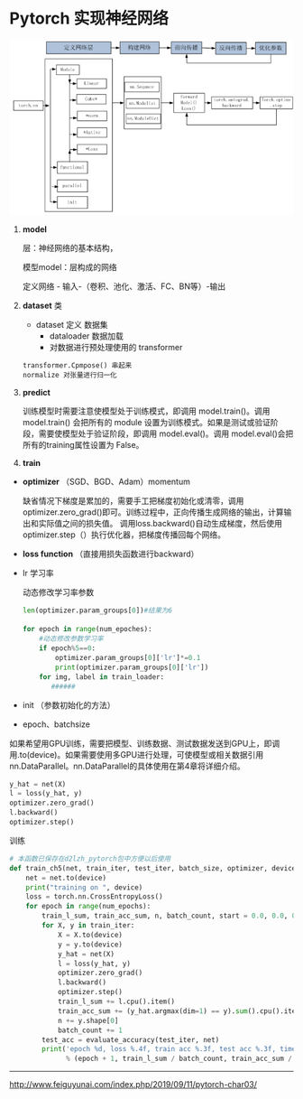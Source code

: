 # Pytorch 实现神经网络

![](../Data/pytorch实现神经网络的主要工具.png)
1. **model**

     层：神经网络的基本结构，

     模型model：层构成的网络

     定义网络 - 输入-（卷积、池化、激活、FC、BN等）-输出

2. **dataset** 类

     - dataset 定义 数据集
       - dataloader 数据加载
       - 对数据进行预处理使用的 transformer

     ```python
     transformer.Cpmpose() 串起来
     normalize 对张量进行归一化
     ```

3. **predict**

     训练模型时需要注意使模型处于训练模式，即调用 model.train()。调用 model.train() 会把所有的 module 设置为训练模式。如果是测试或验证阶段，需要使模型处于验证阶段，即调用 model.eval()。调用 model.eval()会把所有的training属性设置为 False。

4. **train** 

  - **optimizer** （SGD、BGD、Adam）momentum

    缺省情况下梯度是累加的，需要手工把梯度初始化或清零，调用optimizer.zero_grad()即可。训练过程中，正向传播生成网络的输出，计算输出和实际值之间的损失值。 调用loss.backward()自动生成梯度，然后使用optimizer.step（）执行优化器，把梯度传播回每个网络。

  - **loss function** （直接用损失函数进行backward）

  - lr 学习率 

    动态修改学习率参数
    
    ```python
    len(optimizer.param_groups[0])#结果为6
    
    for epoch in range(num_epoches):
        #动态修改参数学习率
        if epoch%5==0:
            optimizer.param_groups[0]['lr']*=0.1
            print(optimizer.param_groups[0]['lr'])
        for img, label in train_loader:
           ######
    ```

    

  - init （参数初始化的方法）

  - epoch、batchsize 

  如果希望用GPU训练，需要把模型、训练数据、测试数据发送到GPU上，即调用.to(device)。如果需要使用多GPU进行处理，可使模型或相关数据引用nn.DataParallel。nn.DataParallel的具体使用在第4章将详细介绍。

```python
y_hat = net(X)
l = loss(y_hat, y)
optimizer.zero_grad()
l.backward()
optimizer.step()
```

训练

```python
# 本函数已保存在d2lzh_pytorch包中方便以后使用
def train_ch5(net, train_iter, test_iter, batch_size, optimizer, device, num_epochs):
    net = net.to(device)
    print("training on ", device)
    loss = torch.nn.CrossEntropyLoss()
    for epoch in range(num_epochs):
        train_l_sum, train_acc_sum, n, batch_count, start = 0.0, 0.0, 0, 0, time.time()
        for X, y in train_iter:
            X = X.to(device)
            y = y.to(device)
            y_hat = net(X)
            l = loss(y_hat, y)
            optimizer.zero_grad()
            l.backward()
            optimizer.step()
            train_l_sum += l.cpu().item()
            train_acc_sum += (y_hat.argmax(dim=1) == y).sum().cpu().item()
            n += y.shape[0]
            batch_count += 1
        test_acc = evaluate_accuracy(test_iter, net)
        print('epoch %d, loss %.4f, train acc %.3f, test acc %.3f, time %.1f sec'
              % (epoch + 1, train_l_sum / batch_count, train_acc_sum / n, test_acc, time.time() - start))

```



---

http://www.feiguyunai.com/index.php/2019/09/11/pytorch-char03/